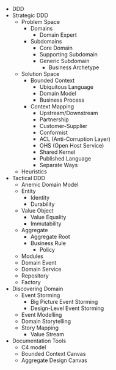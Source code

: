 - DDD
- Strategic DDD
  - Problem Space
    - Domains
      - Domain Expert
    - Subdomains
      - Core Domain
      - Supporting Subdomain
      - Generic Subdomain
        - Business Archetype
  - Solution Space
    - Bounded Context
      - Ubiquitous Language
      - Domain Model
      - Business Process
    - Context Mapping
      - Upstream/Downstream
      - Partnership
      - Customer-Supplier
      - Conformist
      - ACL (Anti-Corruption Layer)
      - OHS (Open Host Service)
      - Shared Kernel
      - Published Language
      - Separate Ways
  - Heuristics
- Tactical DDD
  - Anemic Domain Model
  - Entity
    - Identity
    - Durability
  - Value Object
    - Value Equality
    - Immutability
  - Aggregate
    - Aggregate Root
    - Business Rule
      - Policy
  - Modules
  - Domain Event
  - Domain Service
  - Repository
  - Factory
- Discovering Domain
  - Event Storming
    - Big Picture Event Storming
    - Design-Level Event Storming
  - Event Modelling
  - Domain Storytelling
  - Story Mapping
    - Value Stream
- Documentation Tools
  - C4 model
  - Bounded Context Canvas
  - Aggregate Design Canvas